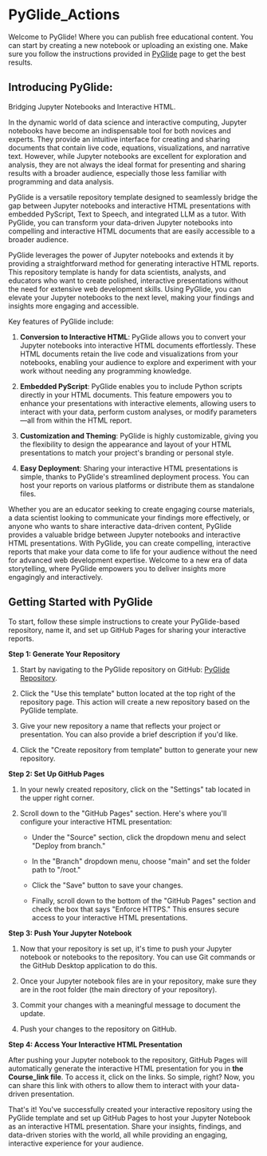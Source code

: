 # PyGlide_Actions

Welcome to PyGlide!
Where you can publish free educational content.
You can start by creating a new notebook or uploading an existing one. Make sure you follow the instructions provided in [PyGlide](https://github.com/B7M/PyGlide) page to get the best results.

## Introducing PyGlide:

Bridging Jupyter Notebooks and Interactive HTML.

In the dynamic world of data science and interactive computing, Jupyter notebooks have become an indispensable tool for both novices and experts. They provide an intuitive interface for creating and sharing documents that contain live code, equations, visualizations, and narrative text. However, while Jupyter notebooks are excellent for exploration and analysis, they are not always the ideal format for presenting and sharing results with a broader audience, especially those less familiar with programming and data analysis.

PyGlide is a versatile repository template designed to seamlessly bridge the gap between Jupyter notebooks and interactive HTML presentations with embedded PyScript, Text to Speech, and integrated LLM as a tutor. With PyGlide, you can transform your data-driven Jupyter notebooks into compelling and interactive HTML documents that are easily accessible to a broader audience.

PyGlide leverages the power of Jupyter notebooks and extends it by providing a straightforward method for generating interactive HTML reports. This repository template is handy for data scientists, analysts, and educators who want to create polished, interactive presentations without the need for extensive web development skills. Using PyGlide, you can elevate your Jupyter notebooks to the next level, making your findings and insights more engaging and accessible.

Key features of PyGlide include:

1. **Conversion to Interactive HTML**: PyGlide allows you to convert your Jupyter notebooks into interactive HTML documents effortlessly. These HTML documents retain the live code and visualizations from your notebooks, enabling your audience to explore and experiment with your work without needing any programming knowledge.

2. **Embedded PyScript**: PyGlide enables you to include Python scripts directly in your HTML documents. This feature empowers you to enhance your presentations with interactive elements, allowing users to interact with your data, perform custom analyses, or modify parameters—all from within the HTML report.

3. **Customization and Theming**: PyGlide is highly customizable, giving you the flexibility to design the appearance and layout of your HTML presentations to match your project's branding or personal style.

4. **Easy Deployment**: Sharing your interactive HTML presentations is simple, thanks to PyGlide's streamlined deployment process. You can host your reports on various platforms or distribute them as standalone files.

Whether you are an educator seeking to create engaging course materials, a data scientist looking to communicate your findings more effectively, or anyone who wants to share interactive data-driven content, PyGlide provides a valuable bridge between Jupyter notebooks and interactive HTML presentations. With PyGlide, you can create compelling, interactive reports that make your data come to life for your audience without the need for advanced web development expertise. Welcome to a new era of data storytelling, where PyGlide empowers you to deliver insights more engagingly and interactively.

## Getting Started with PyGlide

To start, follow these simple instructions to create your PyGlide-based repository, name it, and set up GitHub Pages for sharing your interactive reports.

**Step 1: Generate Your Repository**

1. Start by navigating to the PyGlide repository on GitHub: [PyGlide Repository](https://github.com/B7M/PyGlide_Actions).

2. Click the "Use this template" button located at the top right of the repository page. This action will create a new repository based on the PyGlide template.

3. Give your new repository a name that reflects your project or presentation. You can also provide a brief description if you'd like.

4. Click the "Create repository from template" button to generate your new repository.

**Step 2: Set Up GitHub Pages**

1. In your newly created repository, click on the "Settings" tab located in the upper right corner.

2. Scroll down to the "GitHub Pages" section. Here's where you'll configure your interactive HTML presentation:

   - Under the "Source" section, click the dropdown menu and select "Deploy from branch."

   - In the "Branch" dropdown menu, choose "main" and set the folder path to "/root."

   - Click the "Save" button to save your changes.

   - Finally, scroll down to the bottom of the "GitHub Pages" section and check the box that says "Enforce HTTPS." This ensures secure access to your interactive HTML presentations.

**Step 3: Push Your Jupyter Notebook**

1. Now that your repository is set up, it's time to push your Jupyter notebook or notebooks to the repository. You can use Git commands or the GitHub Desktop application to do this.

2. Once your Jupyter notebook files are in your repository, make sure they are in the root folder (the main directory of your repository).

3. Commit your changes with a meaningful message to document the update.

4. Push your changes to the repository on GitHub.

**Step 4: Access Your Interactive HTML Presentation**

After pushing your Jupyter notebook to the repository, GitHub Pages will automatically generate the interactive HTML presentation for you in **the Course_link file**. To access it, click on the links. So simple, right?
Now, you can share this link with others to allow them to interact with your data-driven presentation.

That's it! You've successfully created your interactive repository using the PyGlide template and set up GitHub Pages to host your Jupyter Notebook as an interactive HTML presentation. Share your insights, findings, and data-driven stories with the world, all while providing an engaging, interactive experience for your audience.
